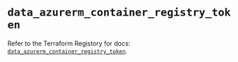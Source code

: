# `data_azurerm_container_registry_token`

Refer to the Terraform Registory for docs: [`data_azurerm_container_registry_token`](https://www.terraform.io/docs/providers/azurerm/d/container_registry_token).
